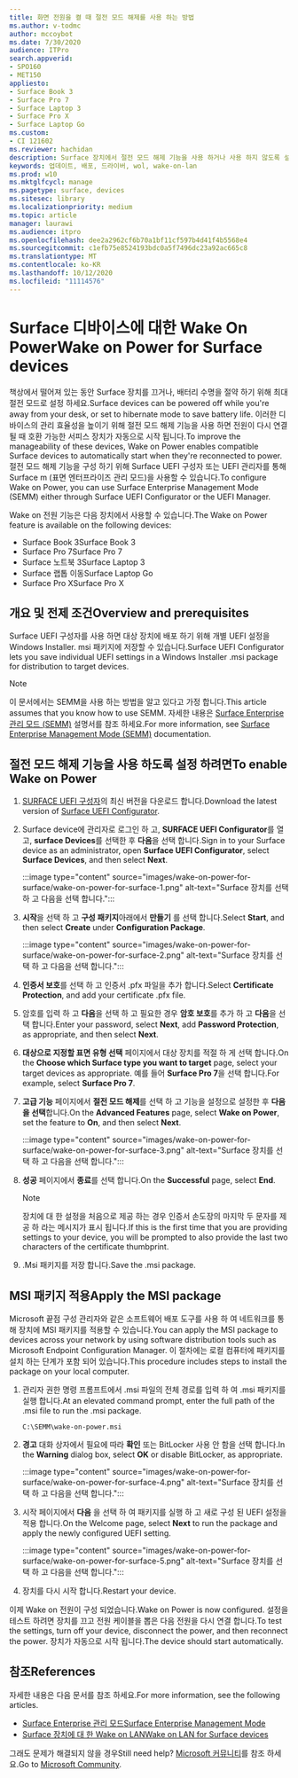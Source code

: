 ```yaml
---
title: 화면 전원을 켤 때 절전 모드 해제를 사용 하는 방법
ms.author: v-todmc
author: mccoybot
ms.date: 7/30/2020
audience: ITPro
search.appverid:
- SPO160
- MET150
appliesto:
- Surface Book 3
- Surface Pro 7
- Surface Laptop 3
- Surface Pro X
- Surface Laptop Go
ms.custom:
- CI 121602
ms.reviewer: hachidan
description: Surface 장치에서 절전 모드 해제 기능을 사용 하거나 사용 하지 않도록 설정 하는 방법에 대해 설명 합니다.
keywords: 업데이트, 배포, 드라이버, wol, wake-on-lan
ms.prod: w10
ms.mktglfcycl: manage
ms.pagetype: surface, devices
ms.sitesec: library
ms.localizationpriority: medium
ms.topic: article
manager: laurawi
ms.audience: itpro
ms.openlocfilehash: dee2a2962cf6b70a1bf11cf597b4d41f4b5568e4
ms.sourcegitcommit: c1efb75e8524193bdc0a5f7496dc23a92ac665c8
ms.translationtype: MT
ms.contentlocale: ko-KR
ms.lasthandoff: 10/12/2020
ms.locfileid: "11114576"
---
```

# <span data-ttu-id="6cc5b-104">Surface 디바이스에 대한 Wake On Power</span><span class="sxs-lookup"><span data-stu-id="6cc5b-104">Wake on Power for Surface devices</span></span>

<span data-ttu-id="6cc5b-105">책상에서 떨어져 있는 동안 Surface 장치를 끄거나, 배터리 수명을 절약 하기 위해 최대 절전 모드로 설정 하세요.</span><span class="sxs-lookup"><span data-stu-id="6cc5b-105">Surface devices can be powered off while you're away from your desk, or set to hibernate mode to save battery life.</span></span> <span data-ttu-id="6cc5b-106">이러한 디바이스의 관리 효율성을 높이기 위해 절전 모드 해제 기능을 사용 하면 전원이 다시 연결 될 때 호환 가능한 서피스 장치가 자동으로 시작 됩니다.</span><span class="sxs-lookup"><span data-stu-id="6cc5b-106">To improve the manageability of these devices, Wake on Power enables compatible Surface devices to automatically start when they're reconnected to power.</span></span> <span data-ttu-id="6cc5b-107">절전 모드 해제 기능을 구성 하기 위해 Surface UEFI 구성자 또는 UEFI 관리자를 통해 Surface m (표면 엔터프라이즈 관리 모드)을 사용할 수 있습니다.</span><span class="sxs-lookup"><span data-stu-id="6cc5b-107">To configure Wake on Power, you can use Surface Enterprise Management Mode (SEMM) either through Surface UEFI Configurator or the UEFI Manager.</span></span>

<span data-ttu-id="6cc5b-108">Wake on 전원 기능은 다음 장치에서 사용할 수 있습니다.</span><span class="sxs-lookup"><span data-stu-id="6cc5b-108">The Wake on Power feature is available on the following devices:</span></span>

- <span data-ttu-id="6cc5b-109">Surface Book 3</span><span class="sxs-lookup"><span data-stu-id="6cc5b-109">Surface Book 3</span></span>
- <span data-ttu-id="6cc5b-110">Surface Pro 7</span><span class="sxs-lookup"><span data-stu-id="6cc5b-110">Surface Pro 7</span></span>
- <span data-ttu-id="6cc5b-111">Surface 노트북 3</span><span class="sxs-lookup"><span data-stu-id="6cc5b-111">Surface Laptop 3</span></span>
- <span data-ttu-id="6cc5b-112">Surface 랩톱 이동</span><span class="sxs-lookup"><span data-stu-id="6cc5b-112">Surface Laptop Go</span></span>
- <span data-ttu-id="6cc5b-113">Surface Pro X</span><span class="sxs-lookup"><span data-stu-id="6cc5b-113">Surface Pro X</span></span> 


## <span data-ttu-id="6cc5b-114">개요 및 전제 조건</span><span class="sxs-lookup"><span data-stu-id="6cc5b-114">Overview and prerequisites</span></span>

<span data-ttu-id="6cc5b-115">Surface UEFI 구성자를 사용 하면 대상 장치에 배포 하기 위해 개별 UEFI 설정을 Windows Installer. msi 패키지에 저장할 수 있습니다.</span><span class="sxs-lookup"><span data-stu-id="6cc5b-115">Surface UEFI Configurator lets you save individual UEFI settings in a Windows Installer .msi package for distribution to target devices.</span></span> 

> [!NOTE]
> <span data-ttu-id="6cc5b-116">이 문서에서는 SEMM을 사용 하는 방법을 알고 있다고 가정 합니다.</span><span class="sxs-lookup"><span data-stu-id="6cc5b-116">This article assumes that you know how to use SEMM.</span></span> <span data-ttu-id="6cc5b-117">자세한 내용은 [Surface Enterprise 관리 모드 (SEMM)](surface-enterprise-management-mode.md) 설명서를 참조 하세요.</span><span class="sxs-lookup"><span data-stu-id="6cc5b-117">For more information, see [Surface Enterprise Management Mode (SEMM)](surface-enterprise-management-mode.md) documentation.</span></span>

## <span data-ttu-id="6cc5b-118">절전 모드 해제 기능을 사용 하도록 설정 하려면</span><span class="sxs-lookup"><span data-stu-id="6cc5b-118">To enable Wake on Power</span></span>

1.  <span data-ttu-id="6cc5b-119">[SURFACE UEFI 구성자](https://www.microsoft.com/download/confirmation.aspx?id=46703)의 최신 버전을 다운로드 합니다.</span><span class="sxs-lookup"><span data-stu-id="6cc5b-119">Download the latest version of [Surface UEFI Configurator](https://www.microsoft.com/download/confirmation.aspx?id=46703).</span></span>
2.  <span data-ttu-id="6cc5b-120">Surface device에 관리자로 로그인 하 고, **SURFACE UEFI Configurator**를 열고, **surface Devices**를 선택한 후 **다음**을 선택 합니다.</span><span class="sxs-lookup"><span data-stu-id="6cc5b-120">Sign in to your Surface device as an administrator, open **Surface UEFI Configurator**, select **Surface Devices**, and then select **Next**.</span></span>

    :::image type="content" source="images/wake-on-power-for-surface/wake-on-power-for-surface-1.png" alt-text="Surface 장치를 선택 하 고 다음을 선택 합니다.":::
3.  <span data-ttu-id="6cc5b-122">**시작**을 선택 하 고 **구성 패키지**아래에서 **만들기** 를 선택 합니다.</span><span class="sxs-lookup"><span data-stu-id="6cc5b-122">Select **Start**, and then select **Create** under **Configuration Package**.</span></span>

    :::image type="content" source="images/wake-on-power-for-surface/wake-on-power-for-surface-2.png" alt-text="Surface 장치를 선택 하 고 다음을 선택 합니다.":::
4.  <span data-ttu-id="6cc5b-124">**인증서 보호**를 선택 하 고 인증서 .pfx 파일을 추가 합니다.</span><span class="sxs-lookup"><span data-stu-id="6cc5b-124">Select **Certificate Protection**, and add your certificate .pfx file.</span></span> 
5. <span data-ttu-id="6cc5b-125">암호를 입력 하 고 **다음**을 선택 하 고 필요한 경우 **암호 보호**를 추가 하 고 **다음**을 선택 합니다.</span><span class="sxs-lookup"><span data-stu-id="6cc5b-125">Enter your password, select **Next**, add **Password Protection**, as appropriate, and then select **Next**.</span></span>
6.  <span data-ttu-id="6cc5b-126">**대상으로 지정할 표면 유형 선택** 페이지에서 대상 장치를 적절 하 게 선택 합니다.</span><span class="sxs-lookup"><span data-stu-id="6cc5b-126">On the **Choose which Surface type you want to target** page, select your target devices as appropriate.</span></span> <span data-ttu-id="6cc5b-127">예를 들어 **Surface Pro 7**을 선택 합니다.</span><span class="sxs-lookup"><span data-stu-id="6cc5b-127">For example, select **Surface Pro 7**.</span></span>
7.  <span data-ttu-id="6cc5b-128">**고급 기능** 페이지에서 **절전 모드 해제**를 선택 하 고 기능을 설정으로 설정한 후 **다음** **을 선택**합니다.</span><span class="sxs-lookup"><span data-stu-id="6cc5b-128">On the **Advanced Features** page, select **Wake on Power**, set the feature to **On**, and then select **Next**.</span></span>

    :::image type="content" source="images/wake-on-power-for-surface/wake-on-power-for-surface-3.png" alt-text="Surface 장치를 선택 하 고 다음을 선택 합니다."::: 
8.  <span data-ttu-id="6cc5b-130">**성공** 페이지에서 **종료**를 선택 합니다.</span><span class="sxs-lookup"><span data-stu-id="6cc5b-130">On the **Successful** page, select **End**.</span></span>

    > [!NOTE]
    > <span data-ttu-id="6cc5b-131">장치에 대 한 설정을 처음으로 제공 하는 경우 인증서 손도장의 마지막 두 문자를 제공 하 라는 메시지가 표시 됩니다.</span><span class="sxs-lookup"><span data-stu-id="6cc5b-131">If this is the first time that you are providing settings to your device, you will be prompted to also provide the last two characters of the certificate thumbprint.</span></span> 
9.  <span data-ttu-id="6cc5b-132">.Msi 패키지를 저장 합니다.</span><span class="sxs-lookup"><span data-stu-id="6cc5b-132">Save the .msi package.</span></span> 

## <span data-ttu-id="6cc5b-133">MSI 패키지 적용</span><span class="sxs-lookup"><span data-stu-id="6cc5b-133">Apply the MSI package</span></span> 

<span data-ttu-id="6cc5b-134">Microsoft 끝점 구성 관리자와 같은 소프트웨어 배포 도구를 사용 하 여 네트워크를 통해 장치에 MSI 패키지를 적용할 수 있습니다.</span><span class="sxs-lookup"><span data-stu-id="6cc5b-134">You can apply the MSI package to devices across your network by using software distribution tools such as Microsoft Endpoint Configuration Manager.</span></span> <span data-ttu-id="6cc5b-135">이 절차에는 로컬 컴퓨터에 패키지를 설치 하는 단계가 포함 되어 있습니다.</span><span class="sxs-lookup"><span data-stu-id="6cc5b-135">This procedure includes steps to install the package on your local computer.</span></span> 

1.  <span data-ttu-id="6cc5b-136">관리자 권한 명령 프롬프트에서 .msi 파일의 전체 경로를 입력 하 여 .msi 패키지를 실행 합니다.</span><span class="sxs-lookup"><span data-stu-id="6cc5b-136">At an elevated command prompt, enter the full path of the .msi file to run the .msi package.</span></span> 

    ```
    C:\SEMM\wake-on-power.msi 
    ```

2.  <span data-ttu-id="6cc5b-137">**경고** 대화 상자에서 필요에 따라 **확인** 또는 BitLocker 사용 안 함을 선택 합니다.</span><span class="sxs-lookup"><span data-stu-id="6cc5b-137">In the **Warning** dialog box, select **OK** or disable BitLocker, as appropriate.</span></span>

    :::image type="content" source="images/wake-on-power-for-surface/wake-on-power-for-surface-4.png" alt-text="Surface 장치를 선택 하 고 다음을 선택 합니다.":::
3.  <span data-ttu-id="6cc5b-139">시작 페이지에서 **다음** 을 선택 하 여 패키지를 실행 하 고 새로 구성 된 UEFI 설정을 적용 합니다.</span><span class="sxs-lookup"><span data-stu-id="6cc5b-139">On the Welcome page, select **Next** to run the package and apply the newly configured UEFI setting.</span></span>

    :::image type="content" source="images/wake-on-power-for-surface/wake-on-power-for-surface-5.png" alt-text="Surface 장치를 선택 하 고 다음을 선택 합니다.":::
4.  <span data-ttu-id="6cc5b-141">장치를 다시 시작 합니다.</span><span class="sxs-lookup"><span data-stu-id="6cc5b-141">Restart your device.</span></span> 

<span data-ttu-id="6cc5b-142">이제 Wake on 전원이 구성 되었습니다.</span><span class="sxs-lookup"><span data-stu-id="6cc5b-142">Wake on Power is now configured.</span></span> <span data-ttu-id="6cc5b-143">설정을 테스트 하려면 장치를 끄고 전원 케이블을 뽑은 다음 전원을 다시 연결 합니다.</span><span class="sxs-lookup"><span data-stu-id="6cc5b-143">To test the settings, turn off your device, disconnect the power, and then reconnect the power.</span></span> <span data-ttu-id="6cc5b-144">장치가 자동으로 시작 됩니다.</span><span class="sxs-lookup"><span data-stu-id="6cc5b-144">The device should start automatically.</span></span> 

## <span data-ttu-id="6cc5b-145">참조</span><span class="sxs-lookup"><span data-stu-id="6cc5b-145">References</span></span>

<span data-ttu-id="6cc5b-146">자세한 내용은 다음 문서를 참조 하세요.</span><span class="sxs-lookup"><span data-stu-id="6cc5b-146">For more information, see the following articles.</span></span> 

- [<span data-ttu-id="6cc5b-147">Surface Enterprise 관리 모드</span><span class="sxs-lookup"><span data-stu-id="6cc5b-147">Surface Enterprise Management Mode</span></span>](surface-enterprise-management-mode.md)
- [<span data-ttu-id="6cc5b-148">Surface 장치에 대 한 Wake on LAN</span><span class="sxs-lookup"><span data-stu-id="6cc5b-148">Wake on LAN for Surface devices</span></span>](wake-on-lan-for-surface-devices.md)

<span data-ttu-id="6cc5b-149">그래도 문제가 해결되지 않을 경우</span><span class="sxs-lookup"><span data-stu-id="6cc5b-149">Still need help?</span></span> <span data-ttu-id="6cc5b-150">[Microsoft 커뮤니티](https://answers.microsoft.com/)를 참조 하세요.</span><span class="sxs-lookup"><span data-stu-id="6cc5b-150">Go to [Microsoft Community](https://answers.microsoft.com/).</span></span>
